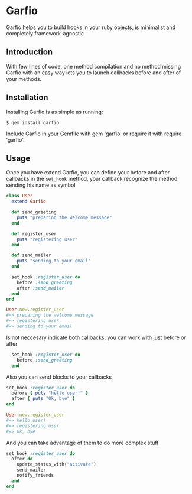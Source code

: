 Garfio
====

Garfio helps you to build hooks in your ruby objects, is minimalist and completely framework-agnostic

## Introduction

With few lines of code, one method compilation and no method missing Garfio with an easy way lets you to launch callbacks before and after of your methods.

## Installation

Installing Garfio is as simple as running:

```
$ gem install garfio
```

Include Garfio in your Gemfile with gem 'garfio' or require it with require 'garfio'.

Usage
-----

Once you have extend Garfio, you can define your before and after callbacks in the `set_hook` method, your callback recognize the method sending his name as symbol

```ruby
class User
  extend Garfio

  def send_greeting
    puts "preparing the welcome message"
  end

  def register_user
    puts "registering user"
  end

  def send_mailer
    puts "sending to your email"
  end

  set_hook :register_user do
    before :send_greeting
    after :send_mailer
  end
end

User.new.register_user
#=> preparing the welcome message
#=> registering user
#=> sending to your email
```

Is not neccesary indicate both callbacks, you can work with just before or after

```ruby
  set_hook :register_user do
    before :send_greeting
  end
```

Also you can send blocks to your callbacks
```ruby
set_hook :register_user do
  before { puts "hello user!" }
  after { puts "Ok, bye" }
end

User.new.register_user
#=> hello user!
#=> registering user
#=> Ok, bye
```

And you can take advantage of them to do more complex stuff

```ruby
set_hook :register_user do
  after do
    update_status_with("activate")
    send_mailer
    notify_friends
  end
end
```